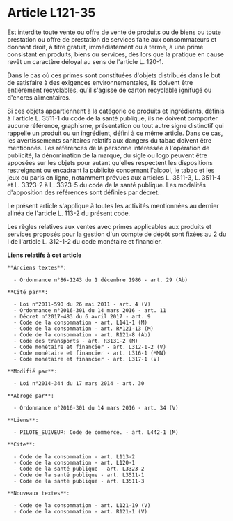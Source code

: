 # Article L121-35

Est interdite toute vente ou offre de vente de produits ou de biens ou toute prestation ou offre de prestation de services
faite aux consommateurs et donnant droit, à titre gratuit, immédiatement ou à terme, à une prime consistant en produits,
biens ou services, dès lors que la pratique en cause revêt un caractère déloyal au sens de l'article L. 120-1. 

Dans le cas où ces primes sont constituées d'objets distribués dans le but de satisfaire à des exigences environnementales,
ils doivent être entièrement recyclables, qu'il s'agisse de carton recyclable ignifugé ou d'encres alimentaires. 

Si ces objets appartiennent à la catégorie de produits et ingrédients, définis à l'article L. 3511-1 du code de la santé
publique, ils ne doivent comporter aucune référence, graphisme, présentation ou tout autre signe distinctif qui rappelle un
produit ou un ingrédient, défini à ce même article. Dans ce cas, les avertissements sanitaires relatifs aux dangers du tabac
doivent être mentionnés. Les références de la personne intéressée à l'opération de publicité, la dénomination de la marque,
du sigle ou logo peuvent être apposées sur les objets pour autant qu'elles respectent les dispositions restreignant ou
encadrant la publicité concernant l'alcool, le tabac et les jeux ou paris en ligne, notamment prévues aux articles L. 3511-3,
L. 3511-4 et L. 3323-2 à L. 3323-5 du code de la santé publique. Les modalités d'apposition des références sont définies par
décret. 

Le présent article s'applique à toutes les activités mentionnées au dernier alinéa de l'article L. 113-2 du présent code. 

Les règles relatives aux ventes avec primes applicables aux produits et services proposés pour la gestion d'un compte de
dépôt sont fixées au 2 du I de l'article L. 312-1-2 du code monétaire et financier.

**Liens relatifs à cet article**

	**Anciens textes**:

	  - Ordonnance n°86-1243 du 1 décembre 1986 - art. 29 (Ab)

	**Cité par**:

	  - Loi n°2011-590 du 26 mai 2011 - art. 4 (V)
	  - Ordonnance n°2016-301 du 14 mars 2016 - art. 11
	  - Décret n°2017-483 du 6 avril 2017 - art. 9
	  - Code de la consommation - art. L141-1 (M)
	  - Code de la consommation - art. R*121-13 (M)
	  - Code de la consommation - art. R121-8 (Ab)
	  - Code des transports - art. R3131-2 (M)
	  - Code monétaire et financier - art. L312-1-2 (V)
	  - Code monétaire et financier - art. L316-1 (MMN)
	  - Code monétaire et financier - art. L317-1 (V)

	**Modifié par**:

	  - Loi n°2014-344 du 17 mars 2014 - art. 30

	**Abrogé par**:

	  - Ordonnance n°2016-301 du 14 mars 2016 - art. 34 (V)

	**Liens**:

	  - PILOTE_SUIVEUR: Code de commerce. - art. L442-1 (M)

	**Cite**:

	  - Code de la consommation - art. L113-2
	  - Code de la consommation - art. L120-1
	  - Code de la santé publique - art. L3323-2
	  - Code de la santé publique - art. L3511-1
	  - Code de la santé publique - art. L3511-3

	**Nouveaux textes**:

	  - Code de la consommation - art. L121-19 (V)
	  - Code de la consommation - art. R121-1 (V)
